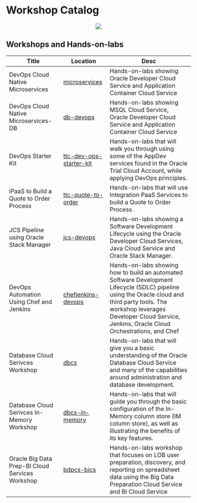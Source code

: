 # Workshop Catalog

<center>
<img src="https://cloudaccelerate.github.io/TTC-CommonContent/images/ttc-logo.png" />
</center>

## Workshops and Hands-on-labs

| Title | Location | Desc |
| ----- | -------- | ---- |
| DevOps Cloud Native Microservices | [microservices](https://oracle.github.io/cloud-native-devops-workshop/microservices/) | Hands-on-labs showing Oracle Developer Cloud Service and Application Container Cloud Service |
| DevOps Cloud Native Microservices-DB | [db-devops](https://oracle.github.io/cloud-native-devops-workshop/db-devops/) | Hands-on-labs showing MSQL Cloud Service, Oracle Developer Cloud Service and Application Container Cloud Service |
| DevOps Starter Kit | [ttc-dev-ops-starter-kit](./ttc-dev-ops-starter-kit/) | Hands-on-labs that will walk you through using some of the AppDev services found in the Oracle Trial Cloud Account, while applying DevOps principles. |
| iPaaS to Build a Quote to Order Process | [ttc-quote-to-order](./ttc-quote-to-order/) | Hands-on-labs that will use Integration PaaS Services to build a Quote to Order Process |
| JCS Pipeline using Oracle Stack Manager | [jcs-devops](https://oracle.github.io/cloud-native-devops-workshop/jcs-devops/) | Hands-on-labs showing a Software Development Lifecycle using the Oracle Developer Cloud Services, Java Cloud Service and Oracle Stack Manager.|
| DevOps Automation Using Chef and Jenkins | [chefjenkins-devops](https://oracle.github.io/learning-library/workshops/chefjenkins-devops/) | Hands-on-labs showing how to build an automated Software Development Lifecycle (SDLC) pipeline using the Oracle cloud and third party tools. The workshop leverages Developer Cloud Service, Jenkins, Oracle Cloud Orchestrations, and Chef|
| Database Cloud Serivces Workshop | [dbcs](https://oracle.github.io/learning-library/workshops/dbcs/) | Hands-on-labs that will give you a basic understanding of the Oracle Database Cloud Service and many of the capabilities around administration and database development.|
| Database Cloud Serivces In-Memory Workshop | [dbcs-in-memory](./dbcs-in-memory/) | Hands-on-labs that will guide you through the basic configuration of the In-Memory column store (IM column store), as well as illustrating the benefits of its key features.|
|Oracle Big Data Prep-BI Cloud Services Workshop | [bdpcs-bics](./bdpcs-bics/) | Hands-on-labs workshop that focuses on LOB user preparation, discovery, and reporting on spreadsheet data using the Big Data Preparation Cloud Service and BI Cloud Service|